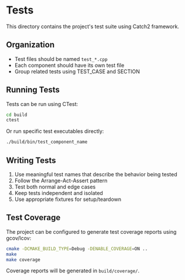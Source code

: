 # Tests

This directory contains the project's test suite using Catch2 framework.

## Organization

- Test files should be named `test_*.cpp`
- Each component should have its own test file
- Group related tests using TEST_CASE and SECTION

## Running Tests

Tests can be run using CTest:
```bash
cd build
ctest
```

Or run specific test executables directly:
```bash
./build/bin/test_component_name
```

## Writing Tests

1. Use meaningful test names that describe the behavior being tested
2. Follow the Arrange-Act-Assert pattern
3. Test both normal and edge cases
4. Keep tests independent and isolated
5. Use appropriate fixtures for setup/teardown

## Test Coverage

The project can be configured to generate test coverage reports using gcov/lcov:

```bash
cmake -DCMAKE_BUILD_TYPE=Debug -DENABLE_COVERAGE=ON ..
make
make coverage
```

Coverage reports will be generated in `build/coverage/`.
